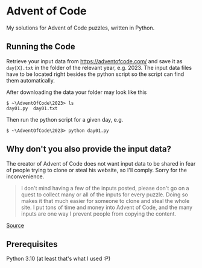 # Advent of Code

My solutions for Advent of Code puzzles, written in Python.

## Running the Code

Retrieve your input data from https://adventofcode.com/ and save it as `day[X].txt` in the folder of the relevant year, e.g. 2023.
The input data files have to be located right besides the python script so the script can find them automatically.

After downloading the data your folder may look like this

```
$ ~\AdventOfCode\2023> ls
day01.py  day01.txt
```

Then run the python script for a given day, e.g.

```
$ ~\AdventOfCode\2023> python day01.py
```

## Why don't you also provide the input data?

The creator of Advent of Code does not want input data to be shared in fear of people trying to clone or steal his website, so I'll comply. Sorry for the inconvenience.

> I don't mind having a few of the inputs posted, please don't go on a quest to collect many or all of the inputs for every puzzle. Doing so makes it that much easier for someone to clone and steal the whole site. I put tons of time and money into Advent of Code, and the many inputs are one way I prevent people from copying the content.

[Source](https://www.reddit.com/r/adventofcode/comments/7lesj5/is_it_kosher_to_share_puzzle_inputs_and_answers/drlt9am/)

## Prerequisites

Python 3.10 (at least that's what I used :P)
